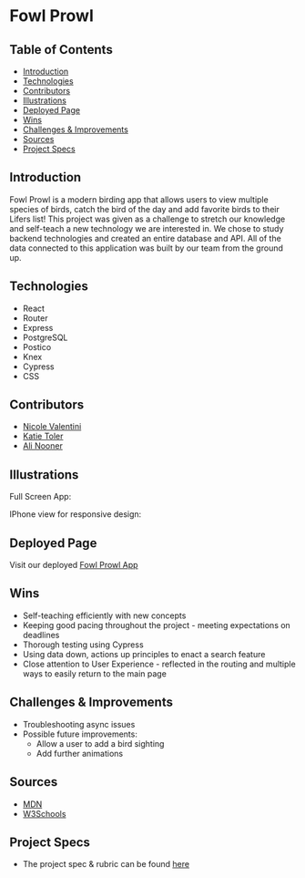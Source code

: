 <!-- ## Fowl Prowl App

### Color Palette

Lightest: "Isabelline": #f9f5f0,
Mid: "Linen": #f7ede2,
Dark: "Onyx": #454545,
color-pop: "Fuzzy Wuzzy": #cc7178,
Mid-dark: "light onyx": #7c7c7c -->

# Fowl Prowl

## Table of Contents

  - [Introduction](#Introduction)
  - [Technologies](#Technologies)
  - [Contributors](#Contributors)
  - [Illustrations](#Illustrations)
  - [Deployed Page](#Deployed-Page)
  - [Wins](#Wins)
  - [Challenges & Improvements](#Challenges-&-Improvements)
  - [Sources](#Sources)
  - [Project Specs](#Project-Specs)

## Introduction

Fowl Prowl is a modern birding app that allows users to view multiple species of birds, catch the bird of the day and add favorite birds to their Lifers list! This project was given as a challenge to stretch our knowledge and self-teach a new technology we are interested in. We chose to study backend technologies and created an entire database and API. All of the data connected to this application was built by our team from the ground up.


## Technologies
  - React
  - Router
  - Express
  - PostgreSQL
  - Postico
  - Knex
  - Cypress
  - CSS

## Contributors
  - [Nicole Valentini](https://github.com/nvalentini21)
  - [Katie Toler](https://github.com/KATIETOLER)
  - [Ali Nooner](https://github.com/alinooner)

## Illustrations

Full Screen App:  


IPhone view for responsive design:  


## Deployed Page

Visit our deployed [Fowl Prowl App](
  )

## Wins
  - Self-teaching efficiently with new concepts
  - Keeping good pacing throughout the project - meeting expectations on deadlines
  - Thorough testing using Cypress
  - Using data down, actions up principles to enact a search feature
  - Close attention to User Experience - reflected in the routing and multiple ways to easily return to the main page

## Challenges & Improvements
  - Troubleshooting async issues
  - Possible future improvements:
    - Allow a user to add a bird sighting
    - Add further animations

## Sources
  - [MDN](https://developer.mozilla.org/en-US/docs/Learn/Server-side/Express_Nodejs/Introduction)
  - [W3Schools](https://www.w3schools.com/)

## Project Specs
  - The project spec & rubric can be found [here](https://frontend.turing.edu/projects/module-3/stretch.html)
